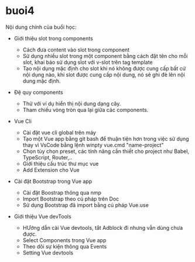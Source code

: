 # buoi4

Nội dung chính của buổi học: 

- Giới thiệu slot trong components
  +  Cách đưa content vào slot trong component
  +  Sử dụng nhiều slot trong một component bằng cách đặt tên cho mỗi slot, 
khai báo sử dụng slot với v-slot trên tag template
  +  Tạo nội dụng mặc định cho slot khi nó không được cung cấp bất cứ nội dụng nào, khi slot được cung cấp nội dung, nó sẽ ghi đè lên nội dung mặc định.
  
- Đệ quy components
  + Thử với ví dụ hiển thị nội dung dạng cây.
  + Tham chiếu vòng tròn qua lại giữa các components.

- Vue Cli
  + Cài đặt vue cli global trên máy
  + Tạo một Vue app bằng git bash để thuận tiện hơn trong việc sử dụng thay vì VsCode bằng lệnh winpty vue.cmd "name-project"
  + Chọn tùy chọn preset, các tính năng cần thiết cho project như Babel, TypeScript, Router,..
  + Giới thiệu cấu trúc thư mục vue
  + Add Extension cho Vue
  
- Cài đặt Bootstrap trong Vue app
  + Cài đặt Boostrap thông qua nmp
  + Import Bootstrap theo cú pháp trên Doc
  + Sử dụng Bootstrap đã import bằng cú pháp Vue.use
  
- Giới thiệu Vue devTools
  + HƯớng dẫn cài Vue devtools, tắt Adblock đi nhưng vẫn dùng chưa được.
  + Select Components trong Vue app 
  + Theo dõi sự kiện thông qua Events
  + Setting Vue devtools
